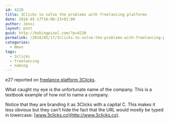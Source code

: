 ```yaml
---
id: 4220
title: 3Clicks to solve the problems with freelancing platforms
date: 2018-05-17T16:08:23+01:00
author: Jenxi
layout: post
guid: http://bakingpixel.com/?p=4220
permalink: /2018/05/17/3clicks-to-solve-the-problems-with-freelancing-platforms/
categories:
  - News
tags:
  - 3clicks
  - freelancing
  - naming
---
```

e27 reported on [freelance platform 3Clicks](https://e27.co/freelancing-new-norm-still-faces-massive-problem-20180516/).

What caught my eye is the unfortunate name of the company. This is a textbook example of how not to name a company.

Notice that they are branding it as 3Clicks with a capital C. This makes it less obvious but they can&#8217;t hide the fact that the URL would mostly be typed in lowercase: [www.3clicks.co](http://www.3clicks.co).